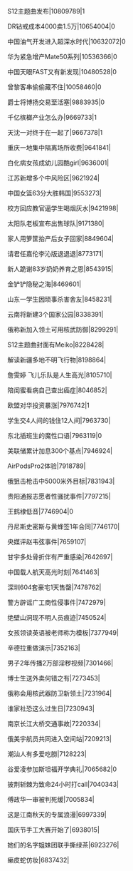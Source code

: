 S12主题曲发布|10809789|1

DR钻戒成本4000卖1.5万|10654004|0

中国油气开发进入超深水时代|10632072|0

华为紧急增产Mate50系列|10536366|0

中国天眼FAST又有新发现|10480528|0

曾黎客串偷偷藏不住|10058460|0

爵士将博扬交易至活塞|9883935|0

千亿槟榔产业怎么办|9669733|1

天沈一对终于在一起了|9667378|1

重庆一地集中隔离场所收费|9641841|

白化病女孩成幼儿园酷girl|9636001|

江苏新增多个中风险区|9621924|

中国女篮63分大胜韩国|9553273|

校方回应教官逼学生喝烟灰水|9421998|

太阳队老板宣布出售球队|9171380|

家人用箩筐抬产后女子回家|8849604|

请君任嘉伦李沁版退退退|8773171|

新人跪谢83岁奶奶养育之恩|8543915|

金铲铲隐秘之海|8469601|

山东一学生因琐事杀害舍友|8458231|

云南将新建3个国家公园|8338391|

俄称新加入领土可用核武防御|8299291|

S12主题曲封面有Meiko|8228428|

解读新疆多地不明飞行物|8198864|

詹雯婷 飞儿乐队是人生高光|8105710|

陪闺蜜看病自己查出癌症|8046852|

欧盟对华投资暴涨|7976742|1

学生交4人间的钱住12人间|7963730|

东北插班生的魔性口语|7963119|0

美联储累计加息300个基点|7946924|

AirPodsPro2体验|7918789|

俄狙击枪击中5000米外目标|7831943|

贵阳通报志愿者性骚扰事件|7797215|

王鹤棣低音|7746904|0

丹尼斯史密斯与黄蜂签1年合同|7746170|

央媒评赵韦弦事件|7659107|

甘宇多处骨折伴有严重感染|7642697|

中国载人航天高光时刻|7641463|

深圳604套豪宅1天售罄|7478762|

警方辟谣广工商性侵事件|7472979|

绝壁山洞现不明人员痕迹|7450524|

女孩领读英语被老师称为模板|7377949|

辛德拉重做演示|7352163|

男子2年传播2万部淫秽视频|7301466|

博士生送外卖何错之有|7273453|

俄称会用核武器防卫新领土|7231964|

谁家社恐这么过生日|7230943|

南京长江大桥交通事故|7220334|

俄美宇航员共同进入空间站|7209213|

潮汕人有多爱吃朥|7128223|

谷爱凌参加斯坦福开学典礼|7065682|0

披荆斩棘为致命24小时打call|7040343|

傅政华一审被判死缓|7005834|

这是江南秋天的专属浪漫|6997339|

国庆节手工大赛开始了|6938015|

她们的名字姐妹团联手撕绿茶|6923276|

癞皮蛇仿妆|6837432|

